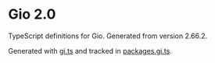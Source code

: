 # Gio 2.0

TypeScript definitions for Gio. Generated from version 2.66.2.

Generated with [gi.ts](https://gitlab.gnome.org/ewlsh/gi.ts) and tracked in [packages.gi.ts](https://gitlab.gnome.org/ewlsh/packages.gi.ts).
